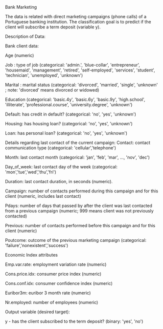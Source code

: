 Bank Marketing

The data is related with direct marketing campaigns (phone calls) of a Portuguese banking institution. The classification goal is to predict if the client will subscribe a term deposit (variable y).

Description of Data:

Bank client data:

Age (numeric)

Job : type of job (categorical: 'admin.', 'blue-collar', 'entrepreneur', 'housemaid', 'management', 'retired', 'self-employed', 'services', 'student', 'technician', 'unemployed', 'unknown')

Marital : marital status (categorical: 'divorced', 'married', 'single', 'unknown' ; note: 'divorced' means divorced or widowed)

Education (categorical: 'basic.4y', 'basic.6y', 'basic.9y', 'high.school', 'illiterate', 'professional.course', 'university.degree', 'unknown')

Default: has credit in default? (categorical: 'no', 'yes', 'unknown')

Housing: has housing loan? (categorical: 'no', 'yes', 'unknown')

Loan: has personal loan? (categorical: 'no', 'yes', 'unknown')

Details regarding last contact of the current campaign:
Contact: contact communication type (categorical: 'cellular','telephone')

Month: last contact month (categorical: 'jan', 'feb', 'mar', ..., 'nov', 'dec')

Day_of_week: last contact day of the week (categorical: 'mon','tue','wed','thu','fri')

Duration: last contact duration, in seconds (numeric).

Campaign: number of contacts performed during this campaign and for this client (numeric, includes last contact)

Pdays: number of days that passed by after the client was last contacted from a previous campaign (numeric; 999 means client was not previously contacted)

Previous: number of contacts performed before this campaign and for this client (numeric)

Poutcome: outcome of the previous marketing campaign (categorical: 'failure','nonexistent','success')

Economic Index attributes

Emp.var.rate: employment variation rate (numeric)

Cons.price.idx: consumer price index (numeric)

Cons.conf.idx: consumer confidence index (numeric)

Euribor3m: euribor 3 month rate (numeric)

Nr.employed: number of employees (numeric)

Output variable (desired target):

y - has the client subscribed to the term deposit? (binary: 'yes', 'no')
